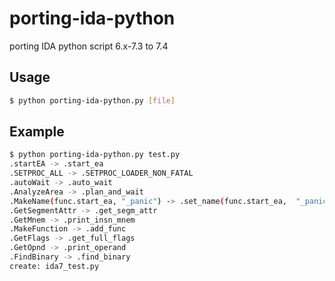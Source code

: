 # porting-ida-python

porting IDA python script 6.x-7.3 to 7.4

## Usage
```bash
$ python porting-ida-python.py [file]
```

## Example
```bash
$ python porting-ida-python.py test.py
.startEA -> .start_ea
.SETPROC_ALL -> .SETPROC_LOADER_NON_FATAL
.autoWait -> .auto_wait
.AnalyzeArea -> .plan_and_wait
.MakeName(func.start_ea, "_panic") -> .set_name(func.start_ea,  "_panic",  idaapi.SN_CHECK)
.GetSegmentAttr -> .get_segm_attr
.GetMnem -> .print_insn_mnem
.MakeFunction -> .add_func
.GetFlags -> .get_full_flags
.GetOpnd -> .print_operand
.FindBinary -> .find_binary
create: ida7_test.py
```
